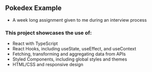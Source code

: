 ## Pokedex Example
- A week long assignment given to me during an interview process

### This project showcases the use of:

- React with TypeScript
- React Hooks, including useState, useEffect, and useContext
- Fetching, transforming and aggregating data from APIs
- Styled Components, including global styles and themes
- HTML/CSS and responsive design
